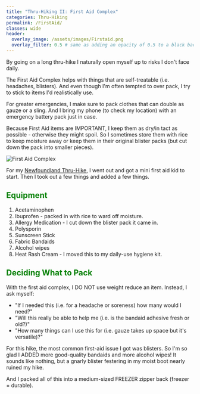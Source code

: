 ```yaml
---
title: "Thru-Hiking II: First Aid Complex"
categories: Thru-Hiking
permalink: /FirstAid/
classes: wide
header:
  overlay_image: /assets/images/Firstaid.png
  overlay_filter: 0.5 # same as adding an opacity of 0.5 to a black background
---
```

By going on a long thru-hike I naturally open myself up to risks I don't face daily.

The First Aid Complex helps with things that are self-treatable (i.e. headaches, blisters). And even though I'm often tempted to over pack, I try to stick to items I'd realistically use. 

For greater emergencies, I make sure to pack clothes that can double as gauze or a sling. And I bring my phone (to check my location) with an emergency battery pack just in case.

Because First Aid items are IMPORTANT, I keep them as dry/in tact as possible - otherwise they might spoil. So I sometimes store them with rice to keep moisture away or keep them in their original blister packs (but cut down the pack into smaller pieces).

<img src="{{ site.baseurl }}/assets/images/Firstaid.png" alt="First Aid Complex">

For my <a href="https://www.youtube.com/watch?v=5XCFHHW_uv4">Newfoundland Thru-Hike</a>, I went out and got a mini first aid kid to start. Then I took out a few things and added a few things. 

<h2 style="color: green;">Equipment</h2>

<ol>
    <li>Acetaminophen</li> 
    <li>Ibuprofen - packed in with rice to ward off moisture.</li>
    <li>Allergy Medication - I cut down the blister pack it came in.</li>
    <li>Polysporin</li> 
    <li>Sunscreen Stick</li>
    <li>Fabric Bandaids</li>
    <li>Alcohol wipes</li>
    <li>Heat Rash Cream - I moved this to my daily-use hygiene kit.</li>
</ol> 

<h2 style="color: green;">Deciding What to Pack</h2>

With the first aid complex, I DO NOT use weight reduce an item. Instead, I ask myself: 

<ul>
    <li>"If I needed this (i.e. for a headache or soreness) how many would I need?"</li>
    <li>"Will this really be able to help me (i.e. is the bandaid adhesive fresh or old?)"</li>
    <li>"How many things can I use this for (i.e. gauze takes up space but it's versatile)?"</li>
</ul>

For this hike, the most common first-aid issue I got was blisters. So I'm so glad I ADDED more good-quality bandaids and more alcohol wipes! It sounds like nothing, but a gnarly blister festering in my moist boot nearly ruined my hike. 

And I packed all of this into a medium-sized FREEZER zipper back (freezer = durable). 
